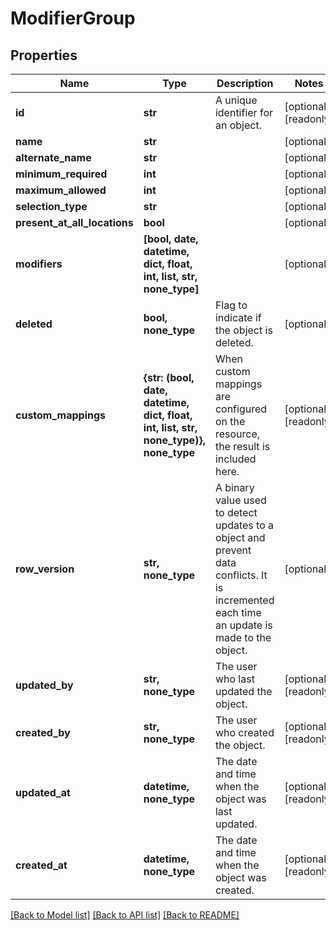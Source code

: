 # ModifierGroup


## Properties
Name | Type | Description | Notes
------------ | ------------- | ------------- | -------------
**id** | **str** | A unique identifier for an object. | [optional] [readonly] 
**name** | **str** |  | [optional] 
**alternate_name** | **str** |  | [optional] 
**minimum_required** | **int** |  | [optional] 
**maximum_allowed** | **int** |  | [optional] 
**selection_type** | **str** |  | [optional] 
**present_at_all_locations** | **bool** |  | [optional] 
**modifiers** | **[bool, date, datetime, dict, float, int, list, str, none_type]** |  | [optional] 
**deleted** | **bool, none_type** | Flag to indicate if the object is deleted. | [optional] 
**custom_mappings** | **{str: (bool, date, datetime, dict, float, int, list, str, none_type)}, none_type** | When custom mappings are configured on the resource, the result is included here. | [optional] [readonly] 
**row_version** | **str, none_type** | A binary value used to detect updates to a object and prevent data conflicts. It is incremented each time an update is made to the object. | [optional] 
**updated_by** | **str, none_type** | The user who last updated the object. | [optional] [readonly] 
**created_by** | **str, none_type** | The user who created the object. | [optional] [readonly] 
**updated_at** | **datetime, none_type** | The date and time when the object was last updated. | [optional] [readonly] 
**created_at** | **datetime, none_type** | The date and time when the object was created. | [optional] [readonly] 

[[Back to Model list]](../../README.md#documentation-for-models) [[Back to API list]](../../README.md#documentation-for-api-endpoints) [[Back to README]](../../README.md)


